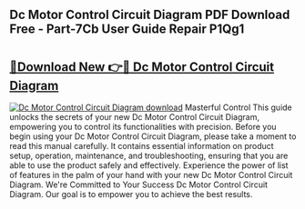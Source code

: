 ## Dc Motor Control Circuit Diagram PDF Download Free - Part-7Cb User Guide Repair P1Qg1

# <h2><a href="http://dfrckf7.blite.top/?on=Dc+Motor+Control+Circuit+Diagram">🔗Download New 👉🔴 Dc Motor Control Circuit Diagram</a></h2>

[![Dc Motor Control Circuit Diagram download](https://i.imgur.com/lujVjoI.png)](http://dfrckf7.blite.top/?on=Dc+Motor+Control+Circuit+Diagram)
Masterful Control This guide unlocks the secrets of your new Dc Motor Control Circuit Diagram, empowering you to control its functionalities with precision. Before you begin using your Dc Motor Control Circuit Diagram, please take a moment to read this manual carefully. It contains essential information on product setup, operation, maintenance, and troubleshooting, ensuring that you are able to use the product safely and effectively. Experience the power of list of features in the palm of your hand with your new Dc Motor Control Circuit Diagram. We're Committed to Your Success Dc Motor Control Circuit Diagram. Our goal is to empower you to achieve the best results.
